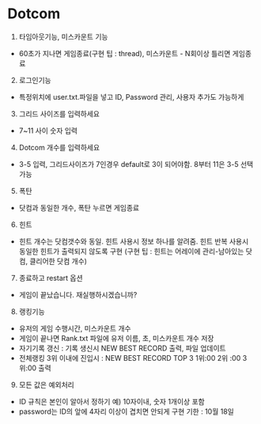 # Dotcom
1.	타임아웃기능, 미스카운트 기능
-	60초가 지나면 게임종료(구현 팁 : thread), 미스카운트 - N회이상 틀리면 게임종료
2.	로그인기능
-	특정위치에 user.txt.파일을 넣고 ID, Password 관리, 사용자 추가도 가능하게

3.	그리드 사이즈를 입력하세요
-	7~11 사이 숫자 입력
4.	Dotcom 개수를 입력하세요
-	3-5 입력, 그리드사이즈가 7인경우 default로 3이 되어야함. 8부터 11은 3-5 선택가능
5.	폭탄
-	닷컴과 동일한 개수, 폭탄 누르면 게임종료
6.	힌트
-	힌트 개수는 닷컴갯수와 동일. 힌트 사용시 정보 하나를 알려줌. 힌트 반복 사용시 동일한 힌트가 출력되지 않도록 구현 (구현 팁 : 힌트는 어레이에 관리-남아있는 닷컴, 클리어한 닷컴 개수)
7.	종료하고 restart 옵션
-	게임이 끝났습니다. 재실행하시겠습니까?
8.	랭킹기능
-	유저의 게임 수행시간, 미스카운트 개수
-	게임이 끝나면 Rank.txt 파일에 유저 이름, 초, 미스카운트 개수 저장
-	자기기록 갱신 : 기록 생신시 NEW BEST RECORD 출력, 파일 업데이트
-	전체랭킹 3위 이내에 진입시 : NEW BEST RECORD TOP 3 1위:00 2위 :00 3위:00 출력 
9.	모든 값은 예외처리
-	ID 규칙은 본인이 알아서 정하기 예) 10자이내, 숫자 1개이상 포함
-	password는 ID의 앞에 4자리 이상이 겹치면 안되게 구현
기한 : 10월 18일
